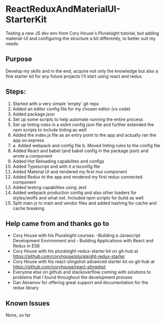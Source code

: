 # ReactReduxAndMaterialUI-StarterKit
Testing a new JS dev env from Cory House's Pluralsight tutorial, but adding material-UI and configuring the structure a bit differently, to better suit my needs


## Purpose
Develop my skills and in the end, acquire not only the knowledge but also a fine starter kit for any future projects I'll start using react and redux.

## Steps:
1. Started with a very simple 'empty' git repo
2. Added an editor config file for my chosen editor (vs code)
3. Added package.json
4. Set up some scripts to help automate running the entire process
5. Set up linting rules in a eslint config json file and further extended the npm scripts to include linting as well
6. Added the index.js file as an entry point to the app and actually ran the app on express
7. a. Added webpack and config file
  b. Moved linting rules to the config file
8. Added React and babel (and babel config in the package json) and wrote a component
9. Added Hot Reloading capabilites and configs
10. Added Typescript and with it a tsconfig file
11. Added Material UI and rendered my first mui component 
12. Added Redux to the app and rendered my first redux connected component 
13. Added testing capabilites using Jest
14. Added webpack production config and also other loaders for styles/woffs and what not. Included npm scripts for build as well.
15. Split main js to main and vendor files and added hashing for cache and cache breaking

## Help came from and thanks go to
- Cory House with his Pluralsight courses: -Building a Javascript Development Environment and - Building Applications with React and Redux in ES6
- Cory House with his pluralsight-redux-starter kit on git-hub at https://github.com/coryhouse/pluralsight-redux-starter
- Cory House with his react-slingshot advanced starter kit on git-hub at https://github.com/coryhouse/react-slingshot
- Everyone else on github and stackoverflow coming with solutions to problems that I found throughout the development process
- Dan Abramov for offering great support and documentation for the redux library

## Known Issues
None, so far